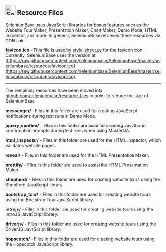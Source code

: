 <!-- SeleniumBase Docs -->

## [<img src="https://seleniumbase.github.io/img/logo6.png" title="SeleniumBase" width="32">](https://github.com/seleniumbase/SeleniumBase/) Resource Files

SeleniumBase uses JavaScript libraries for bonus features such as the Website Tour Maker, Presentation Maker, Chart Maker, Demo Mode, HTML Inspector, and more. In general, SeleniumBase retrieves these resources via CDN link.

**favicon.ico** - This file is used by [style_sheet.py](https://github.com/seleniumbase/SeleniumBase/blob/master/seleniumbase/core/style_sheet.py) for the favicon icon. Currently, SeleniumBase uses the version at [https://raw.githubusercontent.com/seleniumbase/SeleniumBase/master/seleniumbase/resources/favicon.ico](https://raw.githubusercontent.com/seleniumbase/SeleniumBase/master/seleniumbase/resources/favicon.ico).

--------

The remaining resources have been moved into [github.com/seleniumbase/resource-files](https://github.com/seleniumbase/resource-files) in order to reduce the size of SeleniumBase:

**messenger/** - Files in this folder are used for creating JavaScript notifications during test runs in Demo Mode.

**jquery_confirm/** - Files in this folder are used for creating JavaScript confirmation prompts during test runs when using MasterQA.

**html_inspector/** - Files in this folder are used for the HTML Inspector, which validates website pages.

**reveal/** - Files in this folder are used for the HTML Presentation Maker.

**prettify/** - Files in this folder are used to assist the HTML Presentation Maker.

**shepherd/** - Files in this folder are used for creating website tours using the Shepherd JavaScript library.

**bootstrap_tour/** - Files in this folder are used for creating website tours using the Bootstrap Tour JavaScript library.

**introjs/** - Files in this folder are used for creating website tours using the IntroJS JavaScript library.

**driverjs/** - Files in this folder are used for creating website tours using the DriverJS JavaScript library.

**hopscotch/** - Files in this folder are used for creating website tours using the Hopscotch JavaScript library.

